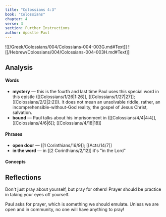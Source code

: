```yaml
---
title: "Colossians 4:3"
book: "Colossians"
chapter: 4
verse: 3
section: Further Instructions
author: Apostle Paul
---
```

![[/Greek/Colossians/004/Colossians-004-003G.md#Text]]
![[/Hebrew/Colossians/004/Colossians-004-003H.md#Text]]

## Analysis

#### Words
- **mystery** — this is the fourth and last time Paul uses this special word in this epistle ([[Colossians/1/26|1:26]], [[Colossians/1/27|27]]; [[Colossians/2/2|2:2]]).  It does not mean an unsolvable riddle, rather, an incomprehensible-without-God reality, the gospel of Jesus Christ, salvation.
- **bound** — Paul talks about his imprisonment in ([[Colossians/4/4|4:4]], [[Colossians/4/6|6]]; [[Colossians/4/18|18]]

#### Phrases
- **open door** — [[1 Corinthians/16/9]]; [[Acts/14/7]]
- **in the word** — in [[2 Corinthians/2/12]] it's "in the Lord"

#### Concepts

## Reflections

Don't just pray about yourself, but pray for others!  Prayer should be practice in taking your eyes off yourself.

Paul asks for prayer, which is something we should emulate.  Unless we are open and in community, no one will have anything to pray!
